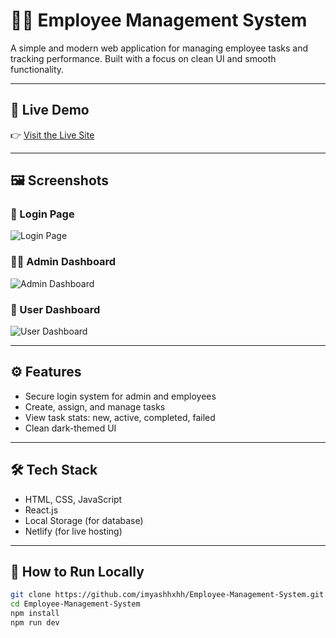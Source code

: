 # 🧑‍💼 Employee Management System

A simple and modern web application for managing employee tasks and tracking performance. Built with a focus on clean UI and smooth functionality.

---

## 🚀 Live Demo

👉 [Visit the Live Site](https://employeee-management.netlify-app)

---

## 🖼️ Screenshots

### 🔐 Login Page
![Login Page](https://imgur.com/a/lrSj4cV)

### 🧑‍💼 Admin Dashboard
![Admin Dashboard](https://imgur.com/a/bWJoc7r)

### 👤 User Dashboard
![User Dashboard](https://imgur.com/a/8uWaPCi)

---

## ⚙️ Features

- Secure login system for admin and employees
- Create, assign, and manage tasks
- View task stats: new, active, completed, failed
- Clean dark-themed UI

---

## 🛠️ Tech Stack

- HTML, CSS, JavaScript
- React.js
- Local Storage (for database)
- Netlify (for live hosting)

---

## 📂 How to Run Locally

```bash
git clone https://github.com/imyashhxhh/Employee-Management-System.git
cd Employee-Management-System
npm install
npm run dev
